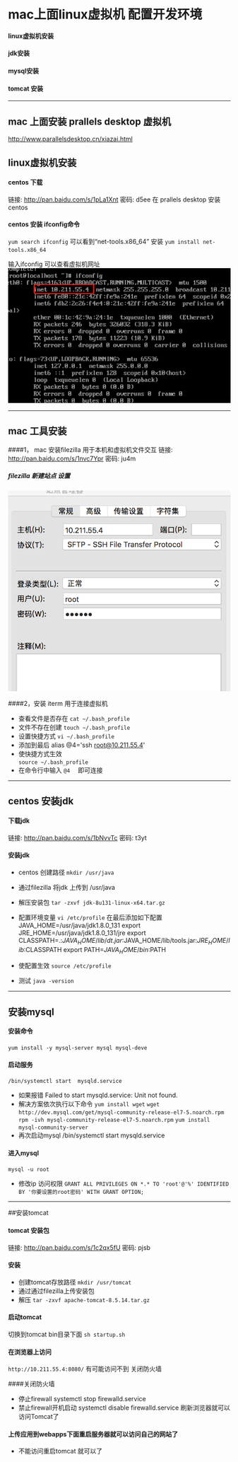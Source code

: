 # mac上面linux虚拟机 配置开发环境
#### linux虚拟机安装
#### jdk安装
#### mysql安装
#### tomcat 安装

---------------------------------------------------
## mac 上面安装 prallels desktop 虚拟机
http://www.parallelsdesktop.cn/xiazai.html

## linux虚拟机安装
#### centos 下载
 链接: http://pan.baidu.com/s/1pLa1Xnt 密码: d5ee
 在  prallels desktop 安装centos

#### centos 安装 ifconfig命令
`yum search ifconfig`
  可以看到“net-tools.x86_64”
  安装
  `yum install net-tools.x86_64`

  输入ifconfig 可以查看虚拟机网址
![](img/ifconfig.png)  

---------------------------------------------------

## mac 工具安装
####1， mac 安装filezilla  用于本机和虚拟机文件交互
链接: http://pan.baidu.com/s/1nvc7Ypr 密码: ju4m

##### filezilla 新建站点 设置
![](img/filezilla.png) 

####2，安装 iterm  用于连接虚拟机
* 查看文件是否存在
`cat ~/.bash_profile `
* 文件不存在创建
`touch ~/.bash_profile`
* 设置快捷方式
 `vi ~/.bash_profile`
* 添加到最后
  alias @4='ssh root@10.211.55.4'
* 使快捷方式生效  
`source ~/.bash_profile`
* 在命令行中输入
`@4  ` 
即可连接

---------------------------------------------------

## centos 安装jdk
#### 下载jdk
链接: http://pan.baidu.com/s/1bNvvTc 密码: t3yt

#### 安装jdk
* centos 创建路径
 `mkdir /usr/java`
* 通过filezilla 将jdk 上传到 /usr/java
* 解压安装包
`tar -zxvf jdk-8u131-linux-x64.tar.gz` 
* 配置环境变量
`vi /etc/profile`
在最后添加如下配置
JAVA_HOME=/usr/java/jdk1.8.0_131
export JRE_HOME=/usr/java/jdk1.8.0_131/jre
export CLASSPATH=.:$JAVA_HOME/lib/dt.jar:$JAVA_HOME/lib/tools.jar:$JRE_HOME/lib:$CLASSPATH
export PATH=$JAVA_HOME/bin:$PATH

* 使配置生效
`source /etc/profile`
* 测试
`java -version`



---------------------------------------------------

## 安装mysql
#### 安装命令
  `yum install -y mysql-server mysql mysql-deve`
#### 启动服务  
 `/bin/systemctl start  mysqld.service`

* 如果报错
Failed to start mysqld.service: Unit not found.
* 解决方案依次执行以下命令
`yum install wget`
`wget http://dev.mysql.com/get/mysql-community-release-el7-5.noarch.rpm`
`rpm -ivh mysql-community-release-el7-5.noarch.rpm`
`yum install mysql-community-server`
* 再次启动mysql
/bin/systemctl start  mysqld.service

#### 进入mysql
`mysql -u root`
* 修改ip 访问权限
`GRANT ALL PRIVILEGES ON *.* TO 'root'@'%' IDENTIFIED BY '你要设置的root密码' WITH
GRANT OPTION;`

--------------------------------------------------------------------------------
##安装tomcat
#### tomcat 安装包
链接: http://pan.baidu.com/s/1c2qx5fU 密码: pjsb
#### 安装
* 创建tomcat存放路径
`mkdir /usr/tomcat`
* 通过通过filezilla上传安装包
* 解压
`tar -zxvf apache-tomcat-8.5.14.tar.gz`

#### 启动tomcat
切换到tomcat bin目录下面
`sh startup.sh`
#### 在浏览器上访问
`http://10.211.55.4:8080/`
有可能访问不到 关闭防火墙

####关闭防火墙
* 停止firewall
systemctl stop firewalld.service 
* 禁止firewall开机启动
systemctl disable firewalld.service 
刷新浏览器就可以访问Tomcat了

#### 上传应用到webapps下面重启服务器就可以访问自己的网站了
* 不能访问重启tomcat 就可以了



































































